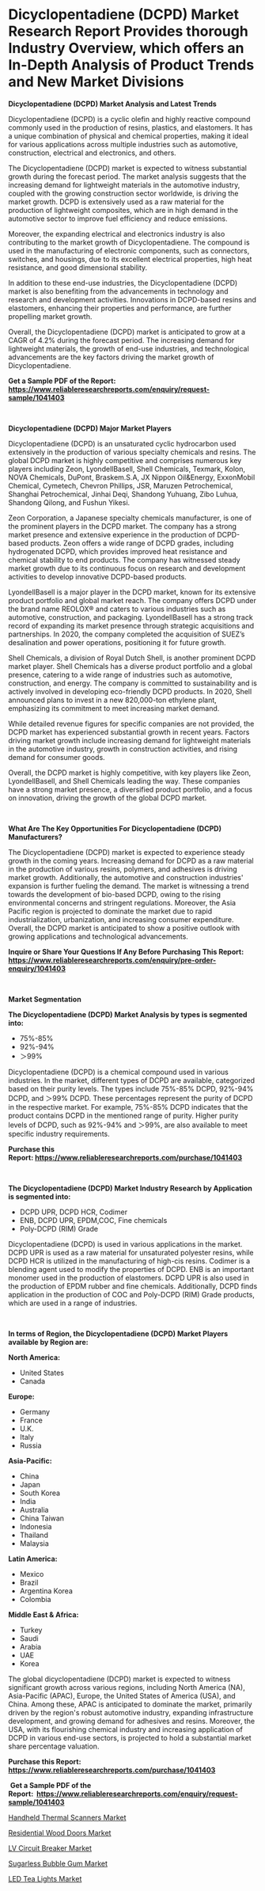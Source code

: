 <p><h1>Dicyclopentadiene (DCPD) Market Research Report Provides thorough Industry Overview, which offers an In-Depth Analysis of Product Trends and New Market Divisions</h1></p><p><strong>Dicyclopentadiene (DCPD) Market Analysis and Latest Trends</strong></p>
<p><p>Dicyclopentadiene (DCPD) is a cyclic olefin and highly reactive compound commonly used in the production of resins, plastics, and elastomers. It has a unique combination of physical and chemical properties, making it ideal for various applications across multiple industries such as automotive, construction, electrical and electronics, and others.</p><p>The Dicyclopentadiene (DCPD) market is expected to witness substantial growth during the forecast period. The market analysis suggests that the increasing demand for lightweight materials in the automotive industry, coupled with the growing construction sector worldwide, is driving the market growth. DCPD is extensively used as a raw material for the production of lightweight composites, which are in high demand in the automotive sector to improve fuel efficiency and reduce emissions.</p><p>Moreover, the expanding electrical and electronics industry is also contributing to the market growth of Dicyclopentadiene. The compound is used in the manufacturing of electronic components, such as connectors, switches, and housings, due to its excellent electrical properties, high heat resistance, and good dimensional stability.</p><p>In addition to these end-use industries, the Dicyclopentadiene (DCPD) market is also benefiting from the advancements in technology and research and development activities. Innovations in DCPD-based resins and elastomers, enhancing their properties and performance, are further propelling market growth.</p><p>Overall, the Dicyclopentadiene (DCPD) market is anticipated to grow at a CAGR of 4.2% during the forecast period. The increasing demand for lightweight materials, the growth of end-use industries, and technological advancements are the key factors driving the market growth of Dicyclopentadiene.</p></p>
<p><strong>Get a Sample PDF of the Report:&nbsp; <a href="https://www.reliableresearchreports.com/enquiry/request-sample/1041403">https://www.reliableresearchreports.com/enquiry/request-sample/1041403</a></strong></p>
<p>&nbsp;</p>
<p><strong>Dicyclopentadiene (DCPD) Major Market Players</strong></p>
<p><p>Dicyclopentadiene (DCPD) is an unsaturated cyclic hydrocarbon used extensively in the production of various specialty chemicals and resins. The global DCPD market is highly competitive and comprises numerous key players including Zeon, LyondellBasell, Shell Chemicals, Texmark, Kolon, NOVA Chemicals, DuPont, Braskem.S.A, JX Nippon Oil&Energy, ExxonMobil Chemical, Cymetech, Chevron Phillips, JSR, Maruzen Petrochemical, Shanghai Petrochemical, Jinhai Deqi, Shandong Yuhuang, Zibo Luhua, Shandong Qilong, and Fushun Yikesi.</p><p>Zeon Corporation, a Japanese specialty chemicals manufacturer, is one of the prominent players in the DCPD market. The company has a strong market presence and extensive experience in the production of DCPD-based products. Zeon offers a wide range of DCPD grades, including hydrogenated DCPD, which provides improved heat resistance and chemical stability to end products. The company has witnessed steady market growth due to its continuous focus on research and development activities to develop innovative DCPD-based products.</p><p>LyondellBasell is a major player in the DCPD market, known for its extensive product portfolio and global market reach. The company offers DCPD under the brand name REOLOX® and caters to various industries such as automotive, construction, and packaging. LyondellBasell has a strong track record of expanding its market presence through strategic acquisitions and partnerships. In 2020, the company completed the acquisition of SUEZ’s desalination and power operations, positioning it for future growth.</p><p>Shell Chemicals, a division of Royal Dutch Shell, is another prominent DCPD market player. Shell Chemicals has a diverse product portfolio and a global presence, catering to a wide range of industries such as automotive, construction, and energy. The company is committed to sustainability and is actively involved in developing eco-friendly DCPD products. In 2020, Shell announced plans to invest in a new 820,000-ton ethylene plant, emphasizing its commitment to meet increasing market demand.</p><p>While detailed revenue figures for specific companies are not provided, the DCPD market has experienced substantial growth in recent years. Factors driving market growth include increasing demand for lightweight materials in the automotive industry, growth in construction activities, and rising demand for consumer goods.</p><p>Overall, the DCPD market is highly competitive, with key players like Zeon, LyondellBasell, and Shell Chemicals leading the way. These companies have a strong market presence, a diversified product portfolio, and a focus on innovation, driving the growth of the global DCPD market.</p></p>
<p>&nbsp;</p>
<p><strong>What Are The Key Opportunities For Dicyclopentadiene (DCPD) Manufacturers?</strong></p>
<p><p>The Dicyclopentadiene (DCPD) market is expected to experience steady growth in the coming years. Increasing demand for DCPD as a raw material in the production of various resins, polymers, and adhesives is driving market growth. Additionally, the automotive and construction industries' expansion is further fueling the demand. The market is witnessing a trend towards the development of bio-based DCPD, owing to the rising environmental concerns and stringent regulations. Moreover, the Asia Pacific region is projected to dominate the market due to rapid industrialization, urbanization, and increasing consumer expenditure. Overall, the DCPD market is anticipated to show a positive outlook with growing applications and technological advancements.</p></p>
<p><strong>Inquire or Share Your Questions If Any Before Purchasing This Report: <a href="https://www.reliableresearchreports.com/enquiry/pre-order-enquiry/1041403">https://www.reliableresearchreports.com/enquiry/pre-order-enquiry/1041403</a></strong></p>
<p>&nbsp;</p>
<p><strong>Market Segmentation</strong></p>
<p><strong>The Dicyclopentadiene (DCPD) Market Analysis by types is segmented into:</strong></p>
<p><ul><li>75%-85%</li><li>92%-94%</li><li>＞99%</li></ul></p>
<p><p>Dicyclopentadiene (DCPD) is a chemical compound used in various industries. In the market, different types of DCPD are available, categorized based on their purity levels. The types include 75%-85% DCPD, 92%-94% DCPD, and ＞99% DCPD. These percentages represent the purity of DCPD in the respective market. For example, 75%-85% DCPD indicates that the product contains DCPD in the mentioned range of purity. Higher purity levels of DCPD, such as 92%-94% and ＞99%, are also available to meet specific industry requirements.</p></p>
<p><strong>Purchase this Report:&nbsp;<a href="https://www.reliableresearchreports.com/purchase/1041403">https://www.reliableresearchreports.com/purchase/1041403</a></strong></p>
<p>&nbsp;</p>
<p><strong>The Dicyclopentadiene (DCPD) Market Industry Research by Application is segmented into:</strong></p>
<p><ul><li>DCPD UPR, DCPD HCR, Codimer</li><li>ENB, DCPD UPR, EPDM,COC, Fine chemicals</li><li>Poly-DCPD (RIM) Grade</li></ul></p>
<p><p>Dicyclopentadiene (DCPD) is used in various applications in the market. DCPD UPR is used as a raw material for unsaturated polyester resins, while DCPD HCR is utilized in the manufacturing of high-cis resins. Codimer is a blending agent used to modify the properties of DCPD. ENB is an important monomer used in the production of elastomers. DCPD UPR is also used in the production of EPDM rubber and fine chemicals. Additionally, DCPD finds application in the production of COC and Poly-DCPD (RIM) Grade products, which are used in a range of industries.</p></p>
<p>&nbsp;</p>
<p><strong>In terms of Region, the Dicyclopentadiene (DCPD) Market Players available by Region are:</strong></p>
<p>
    <p> <strong> North America: </strong>
        <ul>
            <li>United States</li>
            <li>Canada</li>
        </ul>
        </p> 
    <p> <strong> Europe: </strong>
        <ul>
            <li>Germany</li>
            <li>France</li>
            <li>U.K.</li>
            <li>Italy</li>
            <li>Russia</li>
        </ul>
        </p> 
    <p> <strong> Asia-Pacific: </strong>
        <ul>
            <li>China</li>
            <li>Japan</li>
            <li>South Korea</li>
            <li>India</li>
            <li>Australia</li>
            <li>China Taiwan</li>
            <li>Indonesia</li>
            <li>Thailand</li>
            <li>Malaysia</li>
        </ul>
        </p> 
    <p> <strong> Latin America: </strong>
        <ul>
            <li>Mexico</li>
            <li>Brazil</li>
            <li>Argentina Korea</li>
            <li>Colombia</li>
        </ul>
        </p> 
    <p> <strong> Middle East & Africa: </strong>
        <ul>
            <li>Turkey</li>
            <li>Saudi</li>
            <li>Arabia</li>
            <li>UAE</li>
            <li>Korea</li>
        </ul>
    </p>
    </p>
<p><p>The global dicyclopentadiene (DCPD) market is expected to witness significant growth across various regions, including North America (NA), Asia-Pacific (APAC), Europe, the United States of America (USA), and China. Among these, APAC is anticipated to dominate the market, primarily driven by the region's robust automotive industry, expanding infrastructure development, and growing demand for adhesives and resins. Moreover, the USA, with its flourishing chemical industry and increasing application of DCPD in various end-use sectors, is projected to hold a substantial market share percentage valuation.</p></p>
<p><strong>Purchase this Report: <a href="https://www.reliableresearchreports.com/purchase/1041403">https://www.reliableresearchreports.com/purchase/1041403</a></strong></p>
<p>&nbsp;<strong>Get a Sample PDF of the Report:&nbsp;&nbsp;<a href="https://www.reliableresearchreports.com/enquiry/request-sample/1041403">https://www.reliableresearchreports.com/enquiry/request-sample/1041403</a></strong></p>
<p><strong></strong></p>
<p><p><a href="https://medium.com/@wine.sight.theme/handheld-thermal-scanners-market-insights-into-market-cagr-market-trends-and-growth-strategies-cf0891017ef4">Handheld Thermal Scanners Market</a></p><p><a href="https://medium.com/@gussiehauck/residential-wood-doors-market-insights-into-market-cagr-market-trends-and-growth-strategies-f2e06b8dc92c">Residential Wood Doors Market</a></p><p><a href="https://medium.com/@snehareportprime/lv-circuit-breaker-market-trends-and-market-analysis-forecasted-for-period-2023-2030-28144f645385">LV Circuit Breaker Market</a></p><p><a href="https://medium.com/@marcoshoppe2023/decoding-sugarless-bubble-gum-market-metrics-market-share-trends-and-growth-patterns-685105c6e7c8">Sugarless Bubble Gum Market</a></p><p><a href="https://medium.com/@odellernser/led-tea-lights-market-size-market-outlook-and-market-forecast-2023-to-2030-44af87b8254e">LED Tea Lights Market</a></p></p>